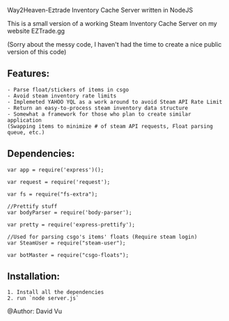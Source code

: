Way2Heaven-Eztrade Inventory Cache Server written in NodeJS

This is a small version of a working Steam Inventory Cache Server on my website EZTrade.gg

(Sorry about the messy code, I haven't had the time to create a nice public version of this code)


## Features:
    - Parse float/stickers of items in csgo
    - Avoid steam inventory rate limits
    - Implemeted YAHOO YQL as a work around to avoid Steam API Rate Limit
    - Return an easy-to-process steam inventory data structure
    - Somewhat a framework for those who plan to create similar application 
    (Swapping items to minimize # of steam API requests, Float parsing queue, etc.)


## Dependencies:
    var app = require('express')();

    var request = require('request');

    var fs = require("fs-extra");
    
    //Prettify stuff
    var bodyParser = require('body-parser');
    
    var pretty = require('express-prettify');
    
    //Used for parsing csgo's items' floats (Require steam login)
    var SteamUser = require("steam-user");

    var botMaster = require("csgo-floats");
    
 ## Installation:
    1. Install all the dependencies
    2. run `node server.js`

@Author: David Vu
